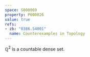 ```yaml
---
space: S000069
property: P000026
value: true
refs:
- zb: "0386.54001"
  name: Counterexamples in Topology
---
```


$\mathbb{Q}^2$ is a countable dense set.
